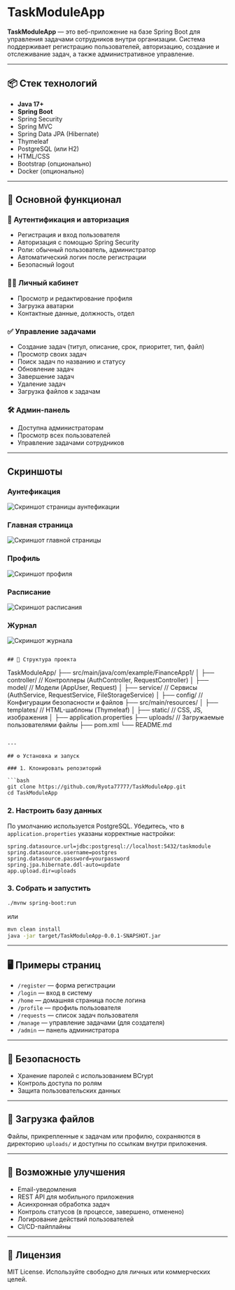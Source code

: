 # TaskModuleApp

**TaskModuleApp** — это веб-приложение на базе Spring Boot для управления задачами сотрудников внутри организации. Система поддерживает регистрацию пользователей, авторизацию, создание и отслеживание задач, а также административное управление.

---

## 📦 Стек технологий

- **Java 17+**
- **Spring Boot**
- Spring Security
- Spring MVC
- Spring Data JPA (Hibernate)
- Thymeleaf
- PostgreSQL (или H2)
- HTML/CSS
- Bootstrap (опционально)
- Docker (опционально)

---

## 🚀 Основной функционал

### 👤 Аутентификация и авторизация
- Регистрация и вход пользователя
- Авторизация с помощью Spring Security
- Роли: обычный пользователь, администратор
- Автоматический логин после регистрации
- Безопасный logout

### 🧑‍💼 Личный кабинет
- Просмотр и редактирование профиля
- Загрузка аватарки
- Контактные данные, должность, отдел

### ✅ Управление задачами
- Создание задач (титул, описание, срок, приоритет, тип, файл)
- Просмотр своих задач
- Поиск задач по названию и статусу
- Обновление задач
- Завершение задач
- Удаление задач
- Загрузка файлов к задачам

### 🛠 Админ-панель
- Доступна администраторам
- Просмотр всех пользователей
- Управление задачами сотрудников

---

## Скриншоты

### Аунтефикация
![Скриншот страницы аунтефикации](https://github.com/Ryota77777/ModuleAppDataBase1/blob/main/templates/auth.png?raw=true)

### Главная страница
![Скриншот главной страницы](https://github.com/Ryota77777/ModuleAppDataBase1/blob/main/templates/mainy.png?raw=true)

### Профиль
![Скриншот профиля](https://github.com/Ryota77777/ModuleAppDataBase1/blob/main/templates/profile.png?raw=true)

### Расписание
![Скриншот расписания](https://github.com/Ryota77777/ModuleAppDataBase1/blob/main/templates/schedule.png?raw=true)

### Журнал
![Скриншот журнала](https://github.com/Ryota77777/ModuleAppDataBase1/blob/main/templates/journal.png?raw=true)

```

## 📁 Структура проекта

```
TaskModuleApp/
├── src/main/java/com/example/FinanceApp1/
│   ├── controller/         // Контроллеры (AuthController, RequestController)
│   ├── model/              // Модели (AppUser, Request)
│   ├── service/            // Сервисы (AuthService, RequestService, FileStorageService)
│   ├── config/             // Конфигурации безопасности и файлов
├── src/main/resources/
│   ├── templates/          // HTML-шаблоны (Thymeleaf)
│   ├── static/             // CSS, JS, изображения
│   ├── application.properties
├── uploads/                // Загружаемые пользователями файлы
├── pom.xml
└── README.md
```

---

## ⚙️ Установка и запуск

### 1. Клонировать репозиторий

```bash
git clone https://github.com/Ryota77777/TaskModuleApp.git
cd TaskModuleApp
```

### 2. Настроить базу данных

По умолчанию используется PostgreSQL. Убедитесь, что в `application.properties` указаны корректные настройки:

```properties
spring.datasource.url=jdbc:postgresql://localhost:5432/taskmodule
spring.datasource.username=postgres
spring.datasource.password=yourpassword
spring.jpa.hibernate.ddl-auto=update
app.upload.dir=uploads
```

### 3. Собрать и запустить

```bash
./mvnw spring-boot:run
```

или

```bash
mvn clean install
java -jar target/TaskModuleApp-0.0.1-SNAPSHOT.jar
```

---

## 🖥 Примеры страниц

- `/register` — форма регистрации
- `/login` — вход в систему
- `/home` — домашняя страница после логина
- `/profile` — профиль пользователя
- `/requests` — список задач пользователя
- `/manage` — управление задачами (для создателя)
- `/admin` — панель администратора

---

## 🔐 Безопасность

- Хранение паролей с использованием BCrypt
- Контроль доступа по ролям
- Защита пользовательских данных

---

## 📎 Загрузка файлов

Файлы, прикрепленные к задачам или профилю, сохраняются в директорию `uploads/` и доступны по ссылкам внутри приложения.

---

## 📌 Возможные улучшения

- Email-уведомления
- REST API для мобильного приложения
- Асинхронная обработка задач
- Контроль статусов (в процессе, завершено, отменено)
- Логирование действий пользователей
- CI/CD-пайплайны

---


## 📄 Лицензия

MIT License. Используйте свободно для личных или коммерческих целей.
